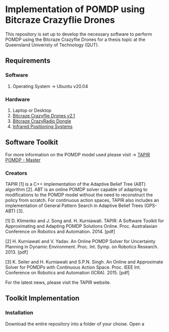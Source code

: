 # Implementation of POMDP using Bitcraze Crazyflie Drones
This repository is set up to develop the necessary software to perform POMDP using the Bitcraze Crazyflie Drones for a thesis topic at the Queensland Univeristy of Technology (QUT). 


## Requirements
### Software
1. Operating System -> Ubuntu v20.04

### Hardware
1. Laptop or Desktop
2. [Bitcraze Crazyflie Drones v2.1](https://store.bitcraze.io/products/crazyflie-2-1)
4. [Bitcraze CrazyRadio Dongle](https://store.bitcraze.io/collections/accessories/products/crazyradio-pa)
5. [Infrared Positioning Systems](https://store.bitcraze.io/collections/positioning/products/lighthouse-v2-base-station)

## Software Toolkit
For more information on the POMDP model used please visit -> [TAPIR POMDP - Master](https://github.com/RDLLab/tapir)

### Creators
TAPIR [1] is a C++ implementation of the Adaptive Belief Tree (ABT) algorithm [2]. ABT is an online POMDP solver capable of adapting to modifications to the POMDP model without the need to reconstruct the policy from scratch. For continuous action spaces, TAPIR also includes an implementation of General Pattern Search in Adaptive Belief Trees (GPS-ABT) [3].

[1] D. Klimenko and J. Song and. H. Kurniawati. TAPIR: A Software Toolkit for Approximating and Adapting POMDP Solutions Online. Proc. Australasian Conference on Robotics and Automation. 2014. [pdf]

[2] H. Kurniawati and V. Yadav. An Online POMDP Solver for Uncertainty Planning in Dynamic Environment. Proc. Int. Symp. on Robotics Research. 2013. [pdf]

[3] K. Seiler and H. Kurniawati and S.P.N. Singh. An Online and Approximate Solver for POMDPs with Continuous Action Space. Proc. IEEE Int. Conference on Robotics and Automation (ICRA). 2015. [pdf]

For the latest news, please visit the TAPIR website.

## Toolkit Implementation

### Installation
Download the entire repository into a folder of your choise.
Open a 
